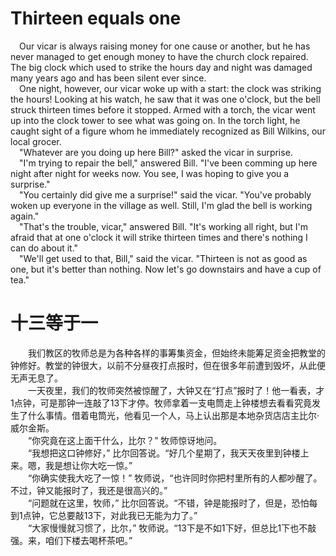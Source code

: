# Thirteen equals one
&emsp;Our vicar is always raising money for one cause or another, but he has never managed to get enough money to have the church clock repaired. The big clock which used to strike the hours day and night was damaged many years ago and has been silent ever since.  
&emsp;One night, however, our vicar woke up with a start: the clock was striking the hours! Looking at his watch, he saw that it was one o'clock, but the bell struck thirteen times before it stopped. Armed with a torch, the vicar went up into the clock tower to see what was going on. In the torch light, he caught sight of a figure whom he immediately recognized as Bill Wilkins, our local grocer.  
&emsp;"Whatever are you doing up here Bill?" asked the vicar in surprise.  
&emsp;"I'm trying to repair the bell," answered Bill. "I've been comming up here night after night for weeks now. You see, I was hoping to give you a surprise."  
&emsp;"You certainly did give me a surprise!" said the vicar. "You've probably woken up everyone in the village as well. Still, I'm glad the bell is working again."  
&emsp;"That's the trouble, vicar," answered Bill. "It's working all right, but I'm afraid that at one o'clock it will strike thirteen times and there's nothing I can do about it."  
&emsp;"We'll get used to that, Bill," said the vicar. "Thirteen is not as good as one, but it's better than nothing. Now let's go downstairs and have a cup of tea."
# 十三等于一
&emsp;&emsp;我们教区的牧师总是为各种各样的事筹集资金，但始终未能筹足资金把教堂的钟修好。教堂的钟很大，以前不分昼夜打点报时，但在很多年前遭到毁坏，从此便无声无息了。  
&emsp;&emsp;一天夜里，我们的牧师突然被惊醒了，大钟又在“打点”报时了！他一看表，才1点钟，可是那钟一连敲了13下才停。牧师拿着一支电筒走上钟楼想去看看究竟发生了什么事情。借着电筒光，他看见一个人，马上认出那是本地杂货店店主比尔·威尔金斯。  
&emsp;&emsp;“你究竟在这上面干什么，比尔？” 牧师惊讶地问。  
&emsp;&emsp;“我想把这口钟修好，” 比尔回答说。“好几个星期了，我天天夜里到钟楼上来。嗯，我是想让你大吃一惊。”  
&emsp;&emsp;“你确实使我大吃了一惊！” 牧师说，“也许同时你把村里所有的人都吵醒了。不过，钟又能报时了，我还是很高兴的。”  
&emsp;&emsp;“问题就在这里，牧师，” 比尔回答说。“不错，钟是能报时了，但是，恐怕每到1点钟，它总要敲13下，对此我已无能为力了。”  
&emsp;&emsp;“大家慢慢就习惯了，比尔，” 牧师说。“13下是不如1下好，但总比1下也不敲强。来，咱们下楼去喝杯茶吧。”